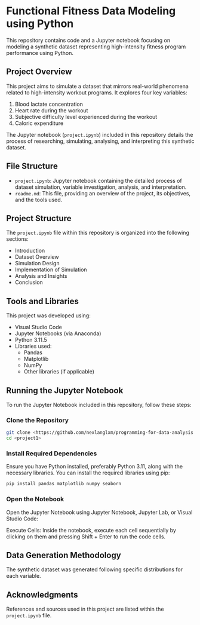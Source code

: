 # Functional Fitness Data Modeling using Python

This repository contains code and a Jupyter notebook focusing on modeling a synthetic dataset representing high-intensity fitness program performance using Python.

## Project Overview

This project aims to simulate a dataset that mirrors real-world phenomena related to high-intensity workout programs. It explores four key variables:

1. Blood lactate concentration
2. Heart rate during the workout
3. Subjective difficulty level experienced during the workout
4. Caloric expenditure

The Jupyter notebook (`project.ipynb`) included in this repository details the process of researching, simulating, analysing, and interpreting this synthetic dataset.

## File Structure

- `project.ipynb`: Jupyter notebook containing the detailed process of dataset simulation, variable investigation, analysis, and interpretation.
- `readme.md`: This file, providing an overview of the project, its objectives, and the tools used.

## Project Structure

The `project.ipynb` file within this repository is organized into the following sections:

- Introduction
- Dataset Overview
- Simulation Design
- Implementation of Simulation
- Analysis and Insights
- Conclusion

## Tools and Libraries

This project was developed using:

- Visual Studio Code
- Jupyter Notebooks (via Anaconda)
- Python 3.11.5
- Libraries used:
  - Pandas
  - Matplotlib
  - NumPy
  - Other libraries (if applicable)

## Running the Jupyter Notebook

To run the Jupyter Notebook included in this repository, follow these steps:

### Clone the Repository

```bash
git clone <https://github.com/nexlanglxm/programming-for-data-analysis.git>
cd <project1>
```

### Install Required Dependencies

Ensure you have Python installed, preferably Python 3.11, along with the necessary libraries. You can install the required libraries using pip:

```bash
pip install pandas matplotlib numpy seaborn
```

### Open the Notebook

Open the Jupyter Notebook using Jupyter Notebook, Jupyter Lab, or Visual Studio Code:

Execute Cells:
Inside the notebook, execute each cell sequentially by clicking on them and pressing Shift + Enter to run the code cells.

## Data Generation Methodology

The synthetic dataset was generated following specific distributions for each variable.

## Acknowledgments

References and sources used in this project are listed within the `project.ipynb` file.
